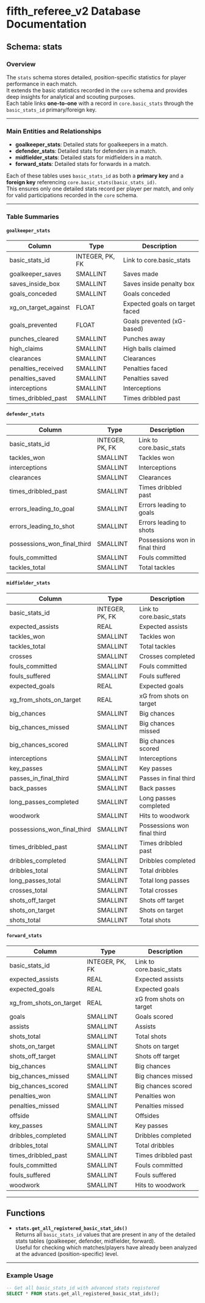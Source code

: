 # fifth_referee_v2 Database Documentation

## Schema: stats

### Overview

The `stats` schema stores detailed, position-specific statistics for player performance in each match.  
It extends the basic statistics recorded in the `core` schema and provides deep insights for analytical and scouting purposes.  
Each table links **one-to-one** with a record in `core.basic_stats` through the `basic_stats_id` primary/foreign key.

---

### Main Entities and Relationships

- **goalkeeper_stats**: Detailed stats for goalkeepers in a match.  
- **defender_stats**: Detailed stats for defenders in a match.  
- **midfielder_stats**: Detailed stats for midfielders in a match.  
- **forward_stats**: Detailed stats for forwards in a match.  

Each of these tables uses `basic_stats_id` as both a **primary key** and a **foreign key** referencing `core.basic_stats(basic_stats_id)`.  
This ensures only one detailed stats record per player per match, and only for valid participations recorded in the `core` schema.

---

### Table Summaries

#### `goalkeeper_stats`

| Column                 | Type     | Description                    |
|------------------------|----------|--------------------------------|
| basic_stats_id         | INTEGER, PK, FK | Link to core.basic_stats   |
| goalkeeper_saves       | SMALLINT | Saves made                    |
| saves_inside_box       | SMALLINT | Saves inside penalty box       |
| goals_conceded         | SMALLINT | Goals conceded                 |
| xg_on_target_against   | FLOAT    | Expected goals on target faced |
| goals_prevented        | FLOAT    | Goals prevented (xG-based)     |
| punches_cleared        | SMALLINT | Punches away                   |
| high_claims            | SMALLINT | High balls claimed             |
| clearances             | SMALLINT | Clearances                     |
| penalties_received     | SMALLINT | Penalties faced                |
| penalties_saved        | SMALLINT | Penalties saved                |
| interceptions          | SMALLINT | Interceptions                  |
| times_dribbled_past    | SMALLINT | Times dribbled past            |

#### `defender_stats`

| Column                     | Type     | Description                    |
|----------------------------|----------|--------------------------------|
| basic_stats_id             | INTEGER, PK, FK | Link to core.basic_stats   |
| tackles_won                | SMALLINT | Tackles won                   |
| interceptions              | SMALLINT | Interceptions                  |
| clearances                 | SMALLINT | Clearances                     |
| times_dribbled_past        | SMALLINT | Times dribbled past            |
| errors_leading_to_goal     | SMALLINT | Errors leading to goals        |
| errors_leading_to_shot     | SMALLINT | Errors leading to shots        |
| possessions_won_final_third| SMALLINT | Possessions won in final third |
| fouls_committed            | SMALLINT | Fouls committed                |
| tackles_total              | SMALLINT | Total tackles                  |

#### `midfielder_stats`

| Column                        | Type     | Description                    |
|-------------------------------|----------|--------------------------------|
| basic_stats_id                | INTEGER, PK, FK | Link to core.basic_stats   |
| expected_assists              | REAL     | Expected assists                |
| tackles_won                   | SMALLINT | Tackles won                     |
| tackles_total                 | SMALLINT | Total tackles                   |
| crosses                       | SMALLINT | Crosses completed               |
| fouls_committed               | SMALLINT | Fouls committed                 |
| fouls_suffered                | SMALLINT | Fouls suffered                  |
| expected_goals                | REAL     | Expected goals                  |
| xg_from_shots_on_target       | REAL     | xG from shots on target         |
| big_chances                   | SMALLINT | Big chances                     |
| big_chances_missed            | SMALLINT | Big chances missed              |
| big_chances_scored            | SMALLINT | Big chances scored              |
| interceptions                 | SMALLINT | Interceptions                   |
| key_passes                    | SMALLINT | Key passes                      |
| passes_in_final_third         | SMALLINT | Passes in final third           |
| back_passes                   | SMALLINT | Back passes                     |
| long_passes_completed         | SMALLINT | Long passes completed           |
| woodwork                      | SMALLINT | Hits to woodwork                |
| possessions_won_final_third   | SMALLINT | Possessions won final third     |
| times_dribbled_past           | SMALLINT | Times dribbled past             |
| dribbles_completed            | SMALLINT | Dribbles completed              |
| dribbles_total                | SMALLINT | Total dribbles                  |
| long_passes_total             | SMALLINT | Total long passes               |
| crosses_total                 | SMALLINT | Total crosses                   |
| shots_off_target              | SMALLINT | Shots off target                |
| shots_on_target               | SMALLINT | Shots on target                 |
| shots_total                   | SMALLINT | Total shots                     |

#### `forward_stats`

| Column                 | Type     | Description                    |
|------------------------|----------|--------------------------------|
| basic_stats_id         | INTEGER, PK, FK | Link to core.basic_stats   |
| expected_assists       | REAL     | Expected assists                |
| expected_goals         | REAL     | Expected goals                  |
| xg_from_shots_on_target| REAL     | xG from shots on target         |
| goals                  | SMALLINT | Goals scored                    |
| assists                | SMALLINT | Assists                         |
| shots_total            | SMALLINT | Total shots                     |
| shots_on_target        | SMALLINT | Shots on target                 |
| shots_off_target       | SMALLINT | Shots off target                |
| big_chances            | SMALLINT | Big chances                     |
| big_chances_missed     | SMALLINT | Big chances missed              |
| big_chances_scored     | SMALLINT | Big chances scored              |
| penalties_won          | SMALLINT | Penalties won                   |
| penalties_missed       | SMALLINT | Penalties missed                |
| offside                | SMALLINT | Offsides                        |
| key_passes             | SMALLINT | Key passes                      |
| dribbles_completed     | SMALLINT | Dribbles completed              |
| dribbles_total         | SMALLINT | Total dribbles                  |
| times_dribbled_past    | SMALLINT | Times dribbled past             |
| fouls_committed        | SMALLINT | Fouls committed                 |
| fouls_suffered         | SMALLINT | Fouls suffered                  |
| woodwork               | SMALLINT | Hits to woodwork                |

---

## Functions

- **`stats.get_all_registered_basic_stat_ids()`**  
  Returns all `basic_stats_id` values that are present in any of the detailed stats tables (goalkeeper, defender, midfielder, forward).  
  Useful for checking which matches/players have already been analyzed at the advanced (position-specific) level.

---

### Example Usage

```sql
-- Get all basic_stats_id with advanced stats registered
SELECT * FROM stats.get_all_registered_basic_stat_ids();
